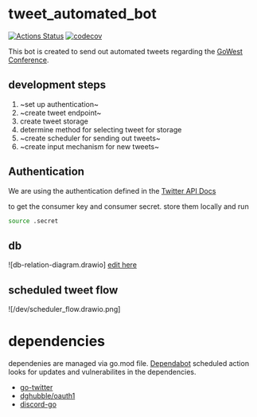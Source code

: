 # tweet_automated_bot

[![Actions Status](https://github.com/forgeutah/tweet_automated_bot/workflows/build/badge.svg)](https://github.com/forgeutah/tweet_automated_bot/actions)
[![codecov](https://codecov.io/gh/forgeutah/tweet_automated_bot/branch/master/graph/badge.svg)](https://codecov.io/gh/forgeutah/tweet_automated_bot)

This bot is created to send out automated tweets regarding the [GoWest Conference](https://gowestconf.com). 

## development steps

1. ~set up authentication~
1. ~create tweet endpoint~
1. create tweet storage
1. determine method for selecting tweet for storage
1. ~create scheduler for sending out tweets~
1. ~create input mechanism for new tweets~

## Authentication

We are using the authentication defined in the [Twitter API Docs](https://developer.twitter.com/en/docs/authentication)

to get the consumer key and consumer secret. store them locally and run
```bash
source .secret
```

## db
![db-relation-diagram.drawio]
[edit here](https://app.diagrams.net/#HSoypete%2Ftweet_automated_bot%2Fsoypete-new-bot%2Fdb-relation-diagram.drawio)

## scheduled tweet flow
![/dev/scheduler_flow.drawio.png]

# dependencies

dependenies are managed via go.mod file. [Dependabot](https://github.com/dependabot) scheduled action looks for updates and vulnerabilites in the dependencies.
- [go-twitter](https://github.com/dghubble/go-twitter)
- [dghubble/oauth1](https://github.com/dghubble/oauth1)
- [discord-go](https://github.com/bwmarrin/discordgo)
